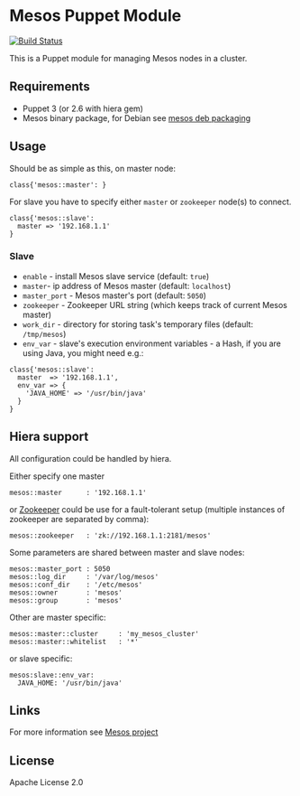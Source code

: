 # Mesos Puppet Module
[![Build Status](https://travis-ci.org/deric/puppet-mesos.png)](https://travis-ci.org/deric/puppet-mesos)

This is a Puppet module for managing Mesos nodes in a cluster.

## Requirements

  * Puppet 3 (or 2.6 with hiera gem)
  * Mesos binary package, for Debian see [mesos deb packaging](https://github.com/deric/mesos-deb-packaging)

## Usage

  Should be as simple as this, on master node:

```puppet
class{'mesos::master': }
```

  For slave you have to specify either `master` or `zookeeper` node(s) to connect.

```puppet
class{'mesos::slave':
  master => '192.168.1.1'
}
```

### Slave

 - `enable` - install Mesos slave service (default: `true`)
 - `master`- ip address of Mesos master (default: `localhost`)
 - `master_port` - Mesos master's port (default: `5050`)
 - `zookeeper` - Zookeeper URL string (which keeps track
             of current Mesos master)
 - `work_dir` - directory for storing task's temporary files (default: `/tmp/mesos`)
 - `env_var` - slave's execution environment variables - a Hash, if you are using
 Java, you might need e.g.:

```puppet
class{'mesos::slave':
  master  => '192.168.1.1',
  env_var => {
    'JAVA_HOME' => '/usr/bin/java'
  }
}
```

## Hiera support

  All configuration could be handled by hiera.

  Either specify one master

    mesos::master      : '192.168.1.1'

  or [Zookeeper](http://zookeeper.apache.org/) could be use for a fault-tolerant setup (multiple instances of zookeeper are separated by comma):

    mesos::zookeeper   : 'zk://192.168.1.1:2181/mesos'

Some parameters are shared between master and slave nodes:

    mesos::master_port : 5050
    mesos::log_dir     : '/var/log/mesos'
    mesos::conf_dir    : '/etc/mesos'
    mesos::owner       : 'mesos'
    mesos::group       : 'mesos'

Other are master specific:

    mesos::master::cluster     : 'my_mesos_cluster'
    mesos::master::whitelist   : '*'

or slave specific:

    mesos:slave::env_var:
      JAVA_HOME: '/usr/bin/java'

## Links

For more information see [Mesos project](http://mesos.apache.org/)

## License

Apache License 2.0

